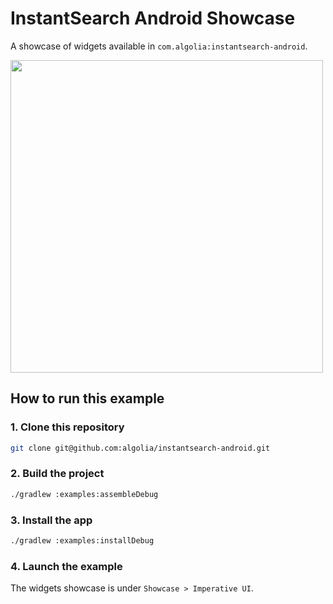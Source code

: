 # InstantSearch Android Showcase

A showcase of widgets available in `com.algolia:instantsearch-android`.

<img src="/docs/img/showcase/showcase-view.gif" width="500"/>

## How to run this example

### 1. Clone this repository

```sh
git clone git@github.com:algolia/instantsearch-android.git
```

### 2. Build the project

```sh
./gradlew :examples:assembleDebug
```

### 3. Install the app

```sh
./gradlew :examples:installDebug
```

### 4. Launch the example

The widgets showcase is under `Showcase > Imperative UI`.
